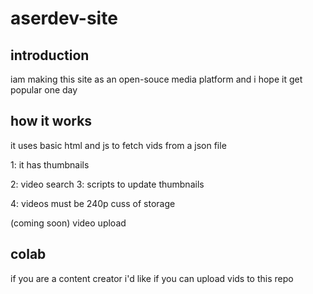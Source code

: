 # aserdev-site

## introduction
iam making this site as an open-souce media platform 
and i hope it get popular one day

## how it works

it uses basic html and js to fetch vids from a json file 

1: it has thumbnails

2: video search
3: scripts to update thumbnails

4: videos must be 240p cuss of storage

(coming soon) video upload 

## colab

if you are a content creator i'd like if you can upload vids to this repo 
